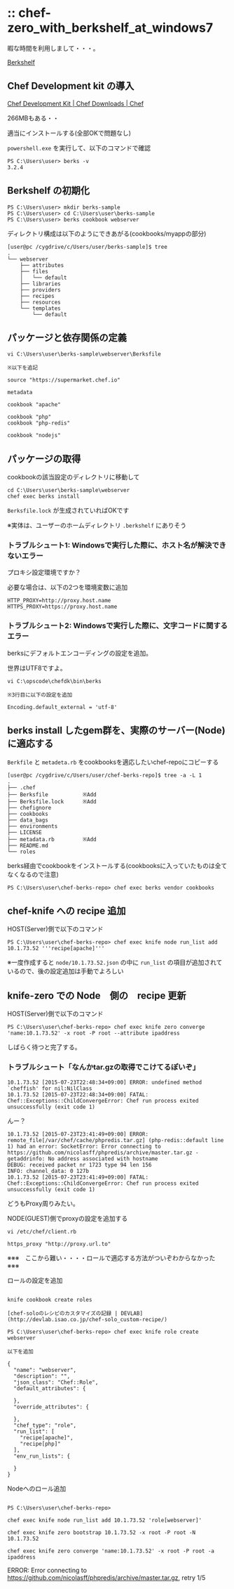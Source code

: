 :: chef-zero_with_berkshelf_at_windows7
===

暇な時間を利用しまして・・・。

[Berkshelf](http://berkshelf.com/)

## Chef Development kit の導入

[Chef Development Kit | Chef Downloads | Chef](https://downloads.chef.io/chef-dk/windows/#/)

266MBもある・・

適当にインストールする(全部OKで問題なし)

`powershell.exe` を実行して、以下のコマンドで確認

```
PS C:\Users\user> berks -v
3.2.4
```

## Berkshelf の初期化

```
PS C:\Users\user> mkdir berks-sample
PS C:\Users\user> cd C:\Users\user\berks-sample
PS C:\Users\user> berks cookbook webserver
```

ディレクトリ構成は以下のようにできあがる(cookbooks/myappの部分)

```
[user@pc /cygdrive/c/Users/user/berks-sample]$ tree
.
└── webserver
    ├── attributes
    ├── files
    │   └── default
    ├── libraries
    ├── providers
    ├── recipes
    ├── resources
    └── templates
        └── default
```

## パッケージと依存関係の定義

```
vi C:\Users\user\berks-sample\webserver\Berksfile

※以下を追記

source "https://supermarket.chef.io"

metadata

cookbook "apache"

cookbook "php"
cookbook "php-redis"

cookbook "nodejs"
```

## パッケージの取得

cookbookの該当設定のディレクトリに移動して

```
cd C:\Users\user\berks-sample\webserver
chef exec berks install
```

`Berksfile.lock` が生成されていればOKです

※実体は、ユーザーのホームディレクトリ `.berkshelf` にありそう

### トラブルシュート1: Windowsで実行した際に、ホスト名が解決できないエラー

プロキシ設定環境ですか？

必要な場合は、以下の2つを環境変数に追加

```
HTTP_PROXY=http://proxy.host.name
HTTPS_PROXY=https://proxy.host.name
```

### トラブルシュート2: Windowsで実行した際に、文字コードに関するエラー

berksにデフォルトエンコーディングの設定を追加。

世界はUTF8ですよ。

```
vi C:\opscode\chefdk\bin\berks

※3行目に以下の設定を追加

Encoding.default_external = 'utf-8'
```

## berks install したgem群を、実際のサーバー(Node)に適応する

`Berkfile` と `metadeta.rb` をcookbooksを適応したいchef-repoにコピーする

```
[user@pc /cygdrive/c/Users/user/chef-berks-repo]$ tree -a -L 1
.
├── .chef
├── Berksfile           ※Add
├── Berksfile.lock      ※Add
├── chefignore
├── cookbooks
├── data_bags
├── environments
├── LICENSE
├── metadata.rb         ※Add
├── README.md
└── roles
```

berks経由でcookbookをインストールする(cookbooksに入っていたものは全てなくなるので注意)

```
PS C:\Users\user\chef-berks-repo> chef exec berks vendor cookbooks
```

## chef-knife への recipe 追加

HOST(Server)側で以下のコマンド

```
PS C:\Users\user\chef-berks-repo> chef exec knife node run_list add 10.1.73.52 '''recipe[apache]'''
```

※一度作成すると `node/10.1.73.52.json` の中に `run_list` の項目が追加されているので、後の設定追加は手動でよろしい

## knife-zero での Node　側の　recipe 更新

HOST(Server)側で以下のコマンド

```
PS C:\Users\user\chef-berks-repo> chef exec knife zero converge 'name:10.1.73.52' -x root -P root --attribute ipaddress
```

しばらく待つと完了する。

### トラブルシュート「なんかtar.gzの取得でこけてるぽいぞ」

```
10.1.73.52 [2015-07-23T22:48:34+09:00] ERROR: undefined method `cheffish' for nil:NilClass
10.1.73.52 [2015-07-23T22:48:34+09:00] FATAL: Chef::Exceptions::ChildConvergeError: Chef run process exited unsuccessfully (exit code 1)
```

んー？

```
10.1.73.52 [2015-07-23T23:41:49+09:00] ERROR: remote_file[/var/chef/cache/phpredis.tar.gz] (php-redis::default line 1) had an error: SocketError: Error connecting to https://github.com/nicolasff/phpredis/archive/master.tar.gz - getaddrinfo: No address associated with hostname
DEBUG: received packet nr 1723 type 94 len 156
INFO: channel_data: 0 127b
10.1.73.52 [2015-07-23T23:41:49+09:00] FATAL: Chef::Exceptions::ChildConvergeError: Chef run process exited unsuccessfully (exit code 1)
```

どうもProxy周りみたい。

NODE(GUEST)側でproxyの設定を追加する

```
vi /etc/chef/client.rb

https_proxy "http://proxy.url.to"
```










※※※　ここから難い・・・・ロールで適応する方法がついぞわからなかった　※※※










ロールの設定を追加

```

knife cookbook create roles

[chef-soloのレシピのカスタマイズの記録 | DEVLAB](http://devlab.isao.co.jp/chef-solo_custom-recipe/)

PS C:\Users\user\chef-berks-repo> chef exec knife role create webserver

以下を追加

{
  "name": "webserver",
  "description": "",
  "json_class": "Chef::Role",
  "default_attributes": {

  },
  "override_attributes": {

  },
  "chef_type": "role",
  "run_list": [
    "recipe[apache]",
    "recipe[php]"
  ],
  "env_run_lists": {

  }
}
```

Nodeへのロール追加

```

PS C:\Users\user\chef-berks-repo>

chef exec knife node run_list add 10.1.73.52 'role[webserver]'

chef exec knife zero bootstrap 10.1.73.52 -x root -P root -N 10.1.73.52

chef exec knife zero converge 'name:10.1.73.52' -x root -P root -a ipaddress

```

ERROR: Error connecting to https://github.com/nicolasff/phpredis/archive/master.tar.gz, retry 1/5